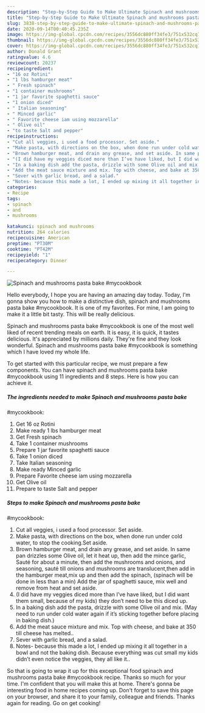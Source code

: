 ```yaml
---
description: "Step-by-Step Guide to Make Ultimate Spinach and mushrooms pasta bake #mycookbook"
title: "Step-by-Step Guide to Make Ultimate Spinach and mushrooms pasta bake #mycookbook"
slug: 3838-step-by-step-guide-to-make-ultimate-spinach-and-mushrooms-pasta-bake-mycookbook
date: 2020-09-14T00:40:45.235Z
image: https://img-global.cpcdn.com/recipes/3556dc880ff34fe3/751x532cq70/spinach-and-mushrooms-pasta-bake-mycookbook-recipe-main-photo.jpg
thumbnail: https://img-global.cpcdn.com/recipes/3556dc880ff34fe3/751x532cq70/spinach-and-mushrooms-pasta-bake-mycookbook-recipe-main-photo.jpg
cover: https://img-global.cpcdn.com/recipes/3556dc880ff34fe3/751x532cq70/spinach-and-mushrooms-pasta-bake-mycookbook-recipe-main-photo.jpg
author: Donald Grant
ratingvalue: 4.6
reviewcount: 20237
recipeingredient:
- "16 oz Rotini"
- "1 lbs hamburger meat"
- " Fresh spinach"
- "1 container mushrooms"
- "1 jar favorite spaghetti sauce"
- "1 onion diced"
- " Italian seasoning"
- " Minced garlic"
- " Favorite cheese iam using mozzarella"
- " Olive oil"
- "to taste Salt and pepper"
recipeinstructions:
- "Cut all veggies, i used a food processor. Set aside."
- "Make pasta, with directions on the box, when done run under cold water, to stop the cooking.Set aside."
- "Brown hamburger meat, and drain any grease, and set aside. In same pan drizzles some Olive oil, let it heat up, then add the mince garlic, Sauté for about a minute, then add the mushrooms and onions, and seasoning, sauté till onions and mushrooms are translucent,then add in the hamburger meat,mix up and then add the spinach, (spinach will be done in less than a min) Add the jar of spaghetti sauce, mix well and remove from heat and set aside."
- "(I did have my veggies diced more than I’ve have liked, but I did want them small, because of my kids) they don’t need to be this diced up."
- "In a baking dish add the pasta, drizzle with some Olive oil and mix. (May need to run under cold water again if it’s sticking together before placing in baking dish.)"
- "Add the meat sauce mixture and mix. Top with cheese, and bake at 350 till cheese has melted.."
- "Sever with garlic bread, and a salad."
- "Notes- because this made a lot, I ended up mixing it all together in a bowl and not the baking dish. Because everything was cut small my kids didn’t even notice the veggies, they all like it.."
categories:
- Recipe
tags:
- spinach
- and
- mushrooms

katakunci: spinach and mushrooms 
nutrition: 264 calories
recipecuisine: American
preptime: "PT30M"
cooktime: "PT42M"
recipeyield: "1"
recipecategory: Dinner

---
```



![Spinach and mushrooms pasta bake
#mycookbook](https://img-global.cpcdn.com/recipes/3556dc880ff34fe3/751x532cq70/spinach-and-mushrooms-pasta-bake-mycookbook-recipe-main-photo.jpg)

Hello everybody, I hope you are having an amazing day today. Today, I'm gonna show you how to make a distinctive dish, spinach and mushrooms pasta bake
#mycookbook. It is one of my favorites. For mine, I am going to make it a little bit tasty. This will be really delicious.

Spinach and mushrooms pasta bake
#mycookbook is one of the most well liked of recent trending meals on earth. It is easy, it is quick, it tastes delicious. It's appreciated by millions daily. They're fine and they look wonderful. Spinach and mushrooms pasta bake
#mycookbook is something which I have loved my whole life.




To get started with this particular recipe, we must prepare a few components. You can have spinach and mushrooms pasta bake
#mycookbook using 11 ingredients and 8 steps. Here is how you can achieve it.

<!--inarticleads1-->

##### The ingredients needed to make Spinach and mushrooms pasta bake
#mycookbook:

1. Get 16 oz Rotini
1. Make ready 1 lbs hamburger meat
1. Get  Fresh spinach
1. Take 1 container mushrooms
1. Prepare 1 jar favorite spaghetti sauce
1. Take 1 onion diced
1. Take  Italian seasoning
1. Make ready  Minced garlic
1. Prepare  Favorite cheese iam using mozzarella
1. Get  Olive oil
1. Prepare to taste Salt and pepper




<!--inarticleads2-->

##### Steps to make Spinach and mushrooms pasta bake
#mycookbook:

1. Cut all veggies, i used a food processor. Set aside.
1. Make pasta, with directions on the box, when done run under cold water, to stop the cooking.Set aside.
1. Brown hamburger meat, and drain any grease, and set aside. In same pan drizzles some Olive oil, let it heat up, then add the mince garlic, Sauté for about a minute, then add the mushrooms and onions, and seasoning, sauté till onions and mushrooms are translucent,then add in the hamburger meat,mix up and then add the spinach, (spinach will be done in less than a min) Add the jar of spaghetti sauce, mix well and remove from heat and set aside.
1. (I did have my veggies diced more than I’ve have liked, but I did want them small, because of my kids) they don’t need to be this diced up.
1. In a baking dish add the pasta, drizzle with some Olive oil and mix. (May need to run under cold water again if it’s sticking together before placing in baking dish.)
1. Add the meat sauce mixture and mix. Top with cheese, and bake at 350 till cheese has melted..
1. Sever with garlic bread, and a salad.
1. Notes- because this made a lot, I ended up mixing it all together in a bowl and not the baking dish. Because everything was cut small my kids didn’t even notice the veggies, they all like it..




So that is going to wrap it up for this exceptional food spinach and mushrooms pasta bake
#mycookbook recipe. Thanks so much for your time. I'm confident that you will make this at home. There's gonna be interesting food in home recipes coming up. Don't forget to save this page on your browser, and share it to your family, colleague and friends. Thanks again for reading. Go on get cooking!

